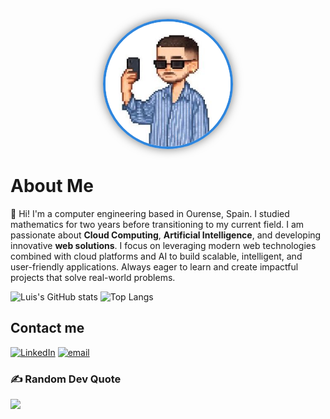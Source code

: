 <p align="center">
  <img src="https://raw.githubusercontent.com/lgarbayo/lgarbayo/main/profile-pic.jpg"
       alt="Luis Garbayo"
       width="200"
       style="border-radius: 50%; border: 4px solid #2e86de; box-shadow: 0px 0px 15px rgba(0,0,0,0.5);" />
</p>

#  About Me
👋 Hi! I'm a computer engineering based in Ourense, Spain. I studied mathematics for two years before transitioning to my current field. I am passionate about **Cloud Computing**, **Artificial Intelligence**, and developing innovative **web solutions**. I focus on leveraging modern web technologies combined with cloud platforms and AI to build scalable, intelligent, and user-friendly applications. Always eager to learn and create impactful projects that solve real-world problems.

![Luis's GitHub stats](https://github-readme-stats.vercel.app/api?username=lgarbayo&show_icons=true&theme=dark)
![Top Langs](https://github-readme-stats.vercel.app/api/top-langs/?username=lgarbayo&layout=compact&theme=dark)

##  Contact me
[![LinkedIn](https://img.shields.io/badge/LinkedIn-%230077B5.svg?logo=linkedin&logoColor=white)](https://linkedin.com/in/luis-garbayo/) [![email](https://img.shields.io/badge/Email-D14836?logo=gmail&logoColor=white)](mailto:lugarbayo@gmail.com) 

### ✍️ Random Dev Quote
![](https://quotes-github-readme.vercel.app/api?type=horizontal&theme=radical)
